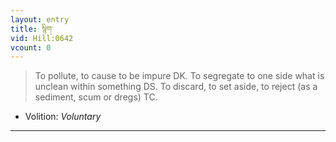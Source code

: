 ```yaml
---
layout: entry
title: སྙིག་
vid: Hill:0642
vcount: 0
---
```

> To pollute, to cause to be impure DK\. To segregate to one side what is unclean within something DS\. To discard, to set aside, to reject (as a sediment, scum or dregs) TC\.

* Volition: _Voluntary_

---

